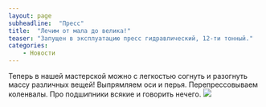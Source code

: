 ```yaml
---
layout: page
subheadline:  "Пресс"
title:  "Лечим от мала до велика!"
teaser: "Запущен в эксплуатацию пресс гидравлический, 12-ти тонный."
categories:
    - Новости
---
```

Теперь в нашей мастерской можно с легкостью согнуть и разогнуть массу различных вещей!
Выпрямляем оси и перья. Перепрессовываем коленвалы. Про подшипники всякие и говорить нечего.
![]({{site.baseurl}}/http://cdn.idigitaltimes.com/sites/idigitaltimes.com/files/2014/09/24/futuramaunbendable.jpg)
